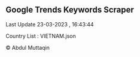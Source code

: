 

## Google Trends Keywords Scraper 
 
Last Update 23-03-2023 , 16:43:44

Country List :
VIETNAM.json



© Abdul Muttaqin 
